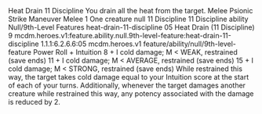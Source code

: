 <ability>
  <name>Heat Drain</name>
  <cost>11 Discipline</cost>
  <flavor>You drain all the heat from the target.</flavor>
  <keywords>
    <keyword>Melee</keyword>
    <keyword>Psionic</keyword>
    <keyword>Strike</keyword>
  </keywords>
  <type>Maneuver</type>
  <distance>Melee 1</distance>
  <target>One creature</target>
  <metadata>
    <class>null</class>
    <cost>11 Discipline</cost>
    <cost_amount>11</cost_amount>
    <cost_resource>Discipline</cost_resource>
    <feature_type>ability</feature_type>
    <file_dpath>Null/9th-Level Features</file_dpath>
    <item_id>heat-drain-11-discipline</item_id>
    <item_index>05</item_index>
    <item_name>Heat Drain (11 Discipline)</item_name>
    <level>9</level>
    <scc>mcdm.heroes.v1:feature.ability.null.9th-level-feature:heat-drain-11-discipline</scc>
    <scdc>1.1.1:6.2.6.6:05</scdc>
    <source>mcdm.heroes.v1</source>
    <type>feature/ability/null/9th-level-feature</type>
  </metadata>
  <effects>
    <effect type="roll">
      <roll>Power Roll + Intuition</roll>
      <t1>8 + I cold damage; M &lt; WEAK, restrained (save ends)</t1>
      <t2>11 + I cold damage; M &lt; AVERAGE, restrained (save ends)</t2>
      <t3>15 + I cold damage; M &lt; STRONG, restrained (save ends)</t3>
    </effect>
    <effect type="mundane">While restrained this way, the target takes cold damage equal to your Intuition score at the start of each of your turns. Additionally, whenever the target damages another creature while restrained this way, any potency associated with the damage is reduced by 2.</effect>
  </effects>
</ability>
